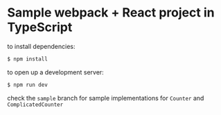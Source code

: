 # Sample webpack + React project in TypeScript

to install dependencies:
```bash
$ npm install
```

to open up a development server:
```bash
$ npm run dev
```

check the `sample` branch for sample implementations for `Counter` and `ComplicatedCounter`
